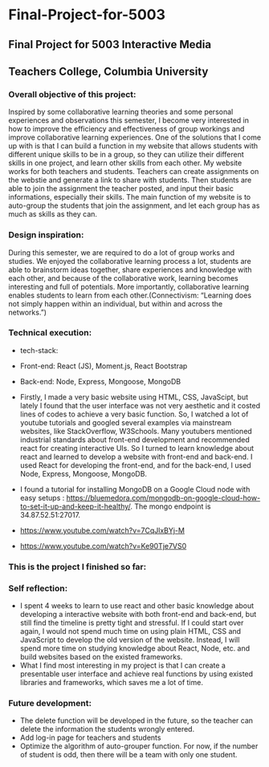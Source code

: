 # Final-Project-for-5003
## Final Project for 5003 Interactive Media 
## Teachers College, Columbia University

### Overall objective of this project:
Inspired by some collaborative learning theories and some personal experiences and observations this semester, I become very interested in how to improve the efficiency and effectiveness of group workings and improve collaborative learning experiences. One of the solutions that I come up with is that I can build a function in my website that allows students with different unique skills to be in a group, so they can utilize their different skills in one project, and learn other skills from each other. My website works for both teachers and students. Teachers can create assignments on the webstie and generate a link to share with students. Then students are able to join the assignment the teacher posted, and input their basic informations, especially their skills. The main function of my website is to auto-group the students that join the assignment, and let each group has as much as skills as they can.

### Design inspiration:
During this semester, we are required to do a lot of group works and studies. We enjoyed the collaborative learning process a lot, students are able to brainstorm ideas together, share experiences and knowledge with each other, and because of the collaborative work, learning becomes interesting and full of potentials. More importantly, collaborative learning enables students to learn from each other.(Connectivism: “Learning does not simply happen within an individual, but within and across the networks.”)
### Technical execution:
- tech-stack:
- Front-end: React (JS), Moment.js, React Bootstrap 
- Back-end: Node, Express, Mongoose, MongoDB
- Firstly, I made a very basic website using HTML, CSS, JavaScipt, but lately I found that the user interface was not very aesthetic and it costed lines of codes to achieve a very basic function. So, I watched a lot of youtube tutorials and googled several examples via mainstream websites, like StackOverflow,  W3Schools. Many youtubers mentioned industrial standards about front-end development and recommended react for creating interactive UIs. So I turned to learn knowledge about react and learned to develop a website with front-end and back-end. I used React for developing the front-end, and for the back-end, I used Node, Express, Mongoose, MongoDB.  

- I found a tutorial for installing MongoDB on a Google Cloud node with easy setups : https://bluemedora.com/mongodb-on-google-cloud-how-to-set-it-up-and-keep-it-healthy/. The mongo endpoint is 34.87.52.51:27017. 

- https://www.youtube.com/watch?v=7CqJlxBYj-M
- https://www.youtube.com/watch?v=Ke90Tje7VS0

### This is the project I finished so far:


### Self reflection:
- I spent 4 weeks to learn to use react and other basic knowledge about developing a interactive website with both front-end and back-end, but still find the timeline is pretty tight and stressful. If I could start over again, I would not spend much time on using plain HTML, CSS and JavaScript to develop the old version of the website. Instead, I will spend more time on studying knowledge about React, Node, etc. and build websites based on the existed frameworks.
- What I find most interesting in my project is that I can create a presentable user interface and achieve real functions by using existed libraries and frameworks, which saves me a lot of time.   

### Future development:
- The delete function will be developed in the future, so the teacher can delete the information the students wrongly entered.
- Add log-in page for teachers and students
- Optimize the algorithm of auto-grouper function. For now, if the number of student is odd, then there will be a team with only one student. 


 





